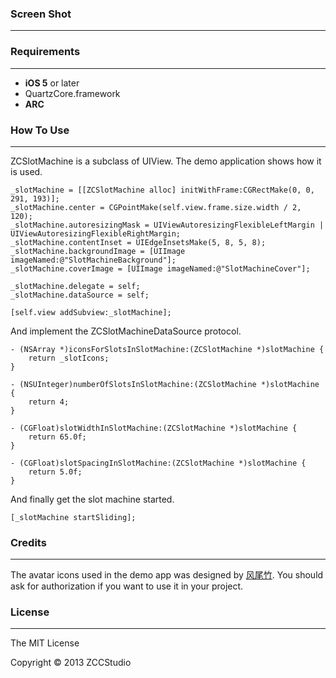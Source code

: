 ### Screen Shot
---

### Requirements
---
* **iOS 5** or later
* QuartzCore.framework
* **ARC**

### How To Use
---

ZCSlotMachine is a subclass of UIView. The demo application shows how it is used.

```
_slotMachine = [[ZCSlotMachine alloc] initWithFrame:CGRectMake(0, 0, 291, 193)];
_slotMachine.center = CGPointMake(self.view.frame.size.width / 2, 120);
_slotMachine.autoresizingMask = UIViewAutoresizingFlexibleLeftMargin | UIViewAutoresizingFlexibleRightMargin;
_slotMachine.contentInset = UIEdgeInsetsMake(5, 8, 5, 8);
_slotMachine.backgroundImage = [UIImage imageNamed:@"SlotMachineBackground"];
_slotMachine.coverImage = [UIImage imageNamed:@"SlotMachineCover"];
    
_slotMachine.delegate = self;
_slotMachine.dataSource = self;
    
[self.view addSubview:_slotMachine];
```

And implement the ZCSlotMachineDataSource protocol.

```
- (NSArray *)iconsForSlotsInSlotMachine:(ZCSlotMachine *)slotMachine {
    return _slotIcons;
}

- (NSUInteger)numberOfSlotsInSlotMachine:(ZCSlotMachine *)slotMachine {
    return 4;
}

- (CGFloat)slotWidthInSlotMachine:(ZCSlotMachine *)slotMachine {
    return 65.0f;
}

- (CGFloat)slotSpacingInSlotMachine:(ZCSlotMachine *)slotMachine {
    return 5.0f;
}
```

And finally get the slot machine started.

```
[_slotMachine startSliding];
```

### Credits
---
The avatar icons used in the demo app was designed by [风尾竹](http://www.booui.com). You should ask for authorization if you want to use it in your project. 

### License
---

The MIT License

Copyright © 2013 ZCCStudio
